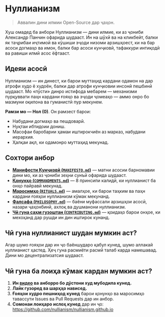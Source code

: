 
# Нуллианизм 

> Аввалин дини илмии Open-Source дар ҷаҳон.

Хуш омадед ба анбори Нуллианизм — дини илмие, ки аз ҷониби Александр Панчин офарида шудааст. Ин на шӯхӣ ва на кликбейт, балки як таҷрибаи иҷтимоӣ ва кӯшиши эҷоди низоми арзишҳоест, ки на бар асоси догмаҳо ва имон, балки бар асоси кунҷковӣ, тафаккури интиқодӣ ва равиши илмӣ асос ёфтааст.

## Идеяи асосӣ

Нуллианизм — ин динест, ки барои муттаҳид кардани одамон на дар атрофи худо ё худоён, балки дар атрофи кунҷковии инсонӣ пешбинӣ шудааст. Мо «пӯсти» динро истифода мебарем — механизми пурқуввати паҳн кардани ғояҳо ва эҷоди ҷомеаҳо — аммо онро бо мазмуни оқилона ва гуманистӣ пур мекунем.

**Рамзи мо — Нол (0)**. Он рамзест барои:

- Набудани догмаҳо ва пешдоварӣ.
- Нуқтаи ибтидоии дониш.
- Масофаи баробарии ҳамаи иштирокчиён аз марказ, набудани иерархия.
- Ҳалқаи ақл, ки одамонро муттаҳид мекунад.

## Сохтори анбор

- [**Манифести Кунҷковӣ (`MANIFESTO.md`)**](./MANIFESTO.md) — матни асосии барномавии дини мо, ки аз ҷониби зеҳни сунъӣ офарида шудааст.
- [**Қонунҳо (`COMMANDMENTS.md`)**](./COMMANDMENTS.md) — 8 принсипи калидӣ, ки нуллианист ба онҳо пайравӣ мекунад.
- [**Маросимҳо (`RITUALS.md`)**](./RITUALS.md) — амалҳое, ки барои таҳким ва паҳн кардани ғояҳои нуллианизм кӯмак мекунанд.
- [**Фалсафа (`PHILOSOPHY.md`)**](./PHILOSOPHY.md) — баёни муфассали арзишҳои асосӣ, назари ҷаҳонбинӣ, ахлоқ ва душманони нуллианизм.
- [**Чӣ гуна саҳм гузоштан (`CONTRIBUTING.md`)**](./CONTRIBUTING.md) — қоидаҳо барои онҳое, ки мехоҳанд дар рушди ин дин иштирок кунанд.

## Чӣ гуна нуллианист шудан мумкин аст?

Агар шумо ғояҳои дар ин ҷо баёншударо қабул кунед, шумо аллакай нуллианист ҳастед. Ҳеҷ гуна расмиёти расмӣ талаб карда намешавад. Дини мо децентрализатсия шудааст.

## Чӣ гуна ба лоиҳа кӯмак кардан мумкин аст?

1. **Ин [видео](https://www.youtube.com/watch?v=mCErecXWGCc) ва анборро бо дӯстони худ мубодила кунед.**
2. **Лайк гузоред ва шарҳҳо нависед.**
3. **Ғояҳои худро пешниҳод кунед** барои қонунҳо ва маросимҳо тавассути Issues ва Pull Requests дар ин анбор.
4. **Сомонаи лоиҳаро ислоҳ кунед** дар ин ҷо: https://github.com/nullianism/nullianism.github.io
